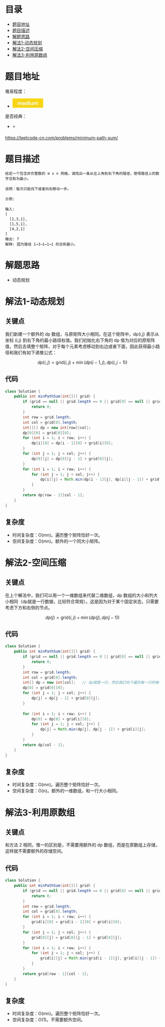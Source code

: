 # 目录
* [题目地址](#题目地址)
* [题目描述](#题目描述)
* [解题思路](#解题思路)
* [解法1-动态规划](#解法1-动态规划)
* [解法2-空间压缩](#解法2-空间压缩)
* [解法3-利用原数组](#解法3-利用原数组)



# 题目地址
难易程度：
- ![medium.jpg](../.images/medium.jpg)

是否经典：
- ⭐️

https://leetcode-cn.com/problems/minimum-path-sum/

# 题目描述
```
给定一个包含非负整数的 m x n 网格，请找出一条从左上角到右下角的路径，使得路径上的数字总和为最小。

说明：每次只能向下或者向右移动一步。

示例:

输入:
[
  [1,3,1],
  [1,5,1],
  [4,2,1]
]
输出: 7
解释: 因为路径 1→3→1→1→1 的总和最小。
```


# 解题思路
- 动态规划

# 解法1-动态规划
## 关键点
我们新建一个额外的 dp 数组，与原矩阵大小相同。在这个矩阵中，dp(i,j) 表示从坐标 (i,j) 到右下角的最小路径权值。我们初始化右下角的 dp 值为对应的原矩阵值，然后去填整个矩阵，对于每个元素考虑移动到右边或者下面，因此获得最小路径和我们有如下递推公式：

$$dp(i, j)= \mathrm{grid}(i,j)+\min\big(dp(i-1,j),dp(i,j-1)\big)$$


## 代码
```Java
class Solution {
    public int minPathSum(int[][] grid) {
        if (grid == null || grid.length == 0 || grid[0] == null || grid[0].length == 0) {
            return 0;
        }
        int row = grid.length;
        int col = grid[0].length;
        int[][] dp = new int[row][col];
        dp[0][0] = grid[0][0];
        for (int i = 1; i < row; i++) {
            dp[i][0] = dp[i - 1][0] + grid[i][0];
        }
        for (int j = 1; j < col; j++) {
            dp[0][j] = dp[0][j - 1] + grid[0][j];
        }
        for (int i = 1; i < row; i++) {
            for (int j = 1; j < col; j++) {
                dp[i][j] = Math.min(dp[i - 1][j], dp[i][j - 1]) + grid[i][j];
            }
        }
        return dp[row - 1][col - 1];
    }
}
```


## 复杂度
- 时间复杂度：O(mn)。遍历整个矩阵恰好一次。
- 空间复杂度：O(mn)。额外的一个同大小矩阵。


# 解法2-空间压缩
## 关键点
在上个解法中，我们可以用一个一维数组来代替二维数组，dp 数组的大小和列大小相同（dp就是一行数据，比较符合常规）。这是因为对于某个固定状态，只需要考虑下方和右侧的节点。

$$dp(j)=\mathrm{grid}(i,j)+\min\big(dp(j),dp(j-1)\big)$$

## 代码
```Java
class Solution {
    public int minPathSum(int[][] grid) {
        if (grid == null || grid.length == 0 || grid[0] == null || grid[0].length == 0) {
            return 0;
        }
        int row = grid.length;
        int col = grid[0].length;
        int[] dp = new int[col];   // dp就是一行，然后我们向下遍历每一行的每一个元素即可
        dp[0] = grid[0][0];
        for (int j = 1; j < col; j++) {
            dp[j] = dp[j - 1] + grid[0][j];
        }

        for (int i = 1; i < row; i++) {
            dp[0] = dp[0] + grid[i][0];
            for (int j = 1; j < col; j++) {
                dp[j] = Math.min(dp[j], dp[j - 1]) + grid[i][j];
            }
        }
        return dp[col - 1];
    }
}
```


## 复杂度
- 时间复杂度：O(mn)。遍历整个矩阵恰好一次。
- 空间复杂度：O(n)。额外的一维数组，和一行大小相同。


# 解法3-利用原数组
## 关键点
和方法 2 相同，惟一的区别是，不需要用额外的 dp 数组，而是在原数组上存储，这样就不需要额外的存储空间。

## 代码
```Java
class Solution {
    public int minPathSum(int[][] grid) {
        if (grid == null || grid.length == 0 || grid[0] == null || grid[0].length == 0) {
            return 0;
        }
        int row = grid.length;
        int col = grid[0].length;
        for (int i = 1; i < row; i++) {
            grid[i][0] = grid[i - 1][0] + grid[i][0];
        }
        for (int j = 1; j < col; j++) {
            grid[0][j] = grid[0][j - 1] + grid[0][j];
        }
        for (int i = 1; i < row; i++) {
            for (int j = 1; j < col; j++) {
                grid[i][j] = Math.min(grid[i - 1][j], grid[i][j - 1]) + grid[i][j];
            }
        }
        return grid[row - 1][col - 1];
    }
}
```


## 复杂度
- 时间复杂度：O(mn)。遍历整个矩阵恰好一次。
- 空间复杂度：O(1)。不需要额外空间。
